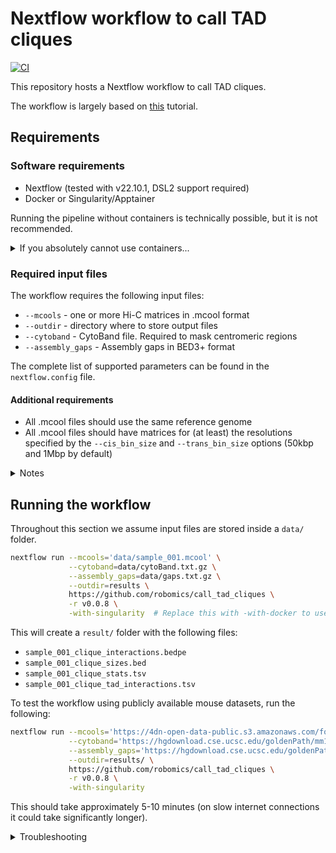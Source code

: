 <!--
Copyright (C) 2022 Roberto Rossini <roberros@uio.no>

SPDX-License-Identifier: MIT
-->

# Nextflow workflow to call TAD cliques

[![CI](https://github.com/robomics/call_tad_cliques/actions/workflows/ci.yml/badge.svg)](https://github.com/robomics/call_tad_cliques/actions/workflows/ci.yml)

This repository hosts a Nextflow workflow to call TAD cliques.

The workflow is largely based on [this](https://github.com/Chrom3D/INC-tutorial) tutorial.

## Requirements

### Software requirements

- Nextflow (tested with v22.10.1, DSL2 support required)
- Docker or Singularity/Apptainer

Running the pipeline without containers is technically possible, but it is not recommended.

<details>
<summary>If you absolutely cannot use containers...</summary>

Have a look at the `env.yml` for the list of dependencies to be installed.

To install the dependencies in a Conda environment named `myenv`, run the following:

```bash
conda env update --name myenv --file env.yml --prune 
```

You will also need to compile `NCHG` from the source code available at [Chrom3D/preprocess_scripts](https://github.com/Chrom3D/preprocess_scripts).

Check out the `Dockerfile` from this repo for an example of how this can be done using Conda.

</details>

### Required input files

The workflow requires the following input files:

- `--mcools` - one or more Hi-C matrices in .mcool format
- `--outdir` - directory where to store output files
- `--cytoband` - CytoBand file. Required to mask centromeric regions
- `--assembly_gaps` - Assembly gaps in BED3+ format

The complete list of supported parameters can be found in the `nextflow.config` file.

#### Additional requirements

- All .mcool files should use the same reference genome
- All .mcool files should have matrices for (at least) the resolutions specified by the `--cis_bin_size` and `--trans_bin_size` options (50kbp and 1Mbp by default)

<details>
<summary>Notes</summary>

The `--tads` option can be used to pass one or more BED3+ files with the list of TADs.

When this option is not passed, the workflow will call TADs
using [HiC-Explorer](https://hicexplorer.readthedocs.io/en/latest/content/tools/hicFindTADs.html#hicfindtads).

When provided, BED files should be in the same order as the .cool files, so that the first BED file is mapped to the first .cool etc...

When a single BED file is provided, the same TAD annotation will be used for all .cool files.

Example:

| Hi-C matrix                        | BED                              |
|------------------------------------|----------------------------------|
| condition_001.mcool                | condition_001.bed                |
| mysamplehaveverycomplexnames.mcool | mysamplehaveverycomplexnames.bed |

</details>

## Running the workflow

Throughout this section we assume input files are stored inside a `data/` folder.

```bash
nextflow run --mcools='data/sample_001.mcool' \
             --cytoband=data/cytoBand.txt.gz \
             --assembly_gaps=data/gaps.txt.gz \
             --outdir=results \
             https://github.com/robomics/call_tad_cliques \
             -r v0.0.8 \
             -with-singularity  # Replace this with -with-docker to use Docker instead
```

This will create a `result/` folder with the following files:

- `sample_001_clique_interactions.bedpe`
- `sample_001_clique_sizes.bed`
- `sample_001_clique_stats.tsv`
- `sample_001_clique_tad_interactions.tsv`

<!-- TODO: describe output files -->

To test the workflow using publicly available mouse datasets, run the following:

```bash
nextflow run --mcools='https://4dn-open-data-public.s3.amazonaws.com/fourfront-webprod/wfoutput/8b9d6836-0d6b-4c2f-9eaa-323f4fd7b6e4/4DNFI74YHN5W.mcool' \
             --cytoband='https://hgdownload.cse.ucsc.edu/goldenPath/mm10/database/cytoBand.txt.gz' \
             --assembly_gaps='https://hgdownload.cse.ucsc.edu/goldenPath/mm10/database/gap.txt.gz' \
             --outdir=results/ \
             https://github.com/robomics/call_tad_cliques \
             -r v0.0.8 \
             -with-singularity
```

This should take approximately 5-10 minutes (on slow internet connections it could take significantly longer).

<details>
<summary>Troubleshooting</summary>


If you get spurious errors about missing files, try one of the following:
- Re-run the workflow.
- Manually download files and pass the local file paths directly to the workflow.

If you get permission errors when using `-with-docker`:
- Pass option `-process.containerOptions="--user root"` to `nextflow run`

</details>

